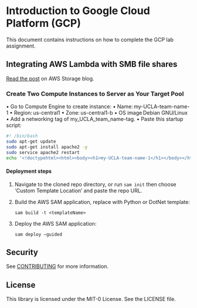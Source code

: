 # Introduction to Google Cloud Platform (GCP)
This document contains instructions on how to complete the GCP lab assignment. 

## Integrating AWS Lambda with SMB file shares

[Read the post](https://aws.amazon.com/blogs/storage/enabling-smb-access-for-serverless-workloads/) on AWS Storage blog.

### Create Two Compute Instances to Server as Your Target Pool
•	Go to Compute Engine to create instance: 
  •	Name: my-UCLA-team-name-1 
  •	Region: us-central1 
  •	Zone: us-central1-b 
  •	OS image Debian GNU/Linux 
  •	Add a networking tag of my_UCLA_team_name-tag. 
  • Paste this startup script: 

  ```bash
  #! /bin/bash 
  sudo apt-get update 
  sudo apt-get install apache2 -y 
  sudo service apache2 restart 
  echo '<!doctypehtml><html><body><h1>my-UCLA-team-name-1</h1></body></html>' | tee var/www/html/index.html 
  ```

#### Deployment steps
1.	Navigate to the cloned repo directory, or run `sam init` then choose ‘Custom Template Location’ and paste the repo URL.
2.	Build the AWS SAM application, replace <templateName> with Python or DotNet template:
    
    `sam build -t <templateName>`

3.	Deploy the AWS SAM application:
    
    `sam deploy –guided`


## Security

See [CONTRIBUTING](CONTRIBUTING.md#security-issue-notifications) for more information.

## License

This library is licensed under the MIT-0 License. See the LICENSE file.


